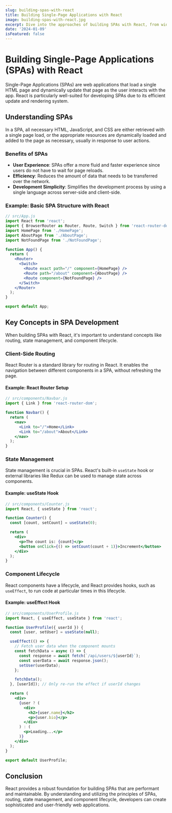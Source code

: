 ```yaml
---
slug: building-spas-with-react
title: Building Single-Page Applications with React
image: building-spas-with-react.jpg
excerpt: Dive into the approaches of building SPAs with React, from widget-based to full-page management.
date: '2024-01-09'
isFeatured: false
---
```


# Building Single-Page Applications (SPAs) with React

Single-Page Applications (SPAs) are web applications that load a single HTML page and dynamically update that page as the user interacts with the app. React is particularly well-suited for developing SPAs due to its efficient update and rendering system.

## Understanding SPAs

In a SPA, all necessary HTML, JavaScript, and CSS are either retrieved with a single page load, or the appropriate resources are dynamically loaded and added to the page as necessary, usually in response to user actions.

### Benefits of SPAs

- **User Experience**: SPAs offer a more fluid and faster experience since users do not have to wait for page reloads.
- **Efficiency**: Reduces the amount of data that needs to be transferred over the network.
- **Development Simplicity**: Simplifies the development process by using a single language across server-side and client-side.

### Example: Basic SPA Structure with React

```jsx
// src/App.js
import React from 'react';
import { BrowserRouter as Router, Route, Switch } from 'react-router-dom';
import HomePage from './HomePage';
import AboutPage from './AboutPage';
import NotFoundPage from './NotFoundPage';

function App() {
  return (
    <Router>
      <Switch>
        <Route exact path="/" component={HomePage} />
        <Route path="/about" component={AboutPage} />
        <Route component={NotFoundPage} />
      </Switch>
    </Router>
  );
}

export default App;
```

## Key Concepts in SPA Development

When building SPAs with React, it's important to understand concepts like routing, state management, and component lifecycle.

### Client-Side Routing

React Router is a standard library for routing in React. It enables the navigation between different components in a SPA, without refreshing the page.

#### Example: React Router Setup

```jsx
// src/components/Navbar.js
import { Link } from 'react-router-dom';

function Navbar() {
  return (
    <nav>
      <Link to="/">Home</Link>
      <Link to="/about">About</Link>
    </nav>
  );
}
```

### State Management

State management is crucial in SPAs. React's built-in `useState` hook or external libraries like Redux can be used to manage state across components.

#### Example: useState Hook

```jsx
// src/components/Counter.js
import React, { useState } from 'react';

function Counter() {
  const [count, setCount] = useState(0);

  return (
    <div>
      <p>The count is: {count}</p>
      <button onClick={() => setCount(count + 1)}>Increment</button>
    </div>
  );
}
```

### Component Lifecycle

React components have a lifecycle, and React provides hooks, such as `useEffect`, to run code at particular times in this lifecycle.

#### Example: useEffect Hook

```jsx
// src/components/UserProfile.js
import React, { useEffect, useState } from 'react';

function UserProfile({ userId }) {
  const [user, setUser] = useState(null);

  useEffect(() => {
    // Fetch user data when the component mounts
    const fetchData = async () => {
      const response = await fetch(`/api/users/${userId}`);
      const userData = await response.json();
      setUser(userData);
    };

    fetchData();
  }, [userId]); // Only re-run the effect if userId changes

  return (
    <div>
      {user ? (
        <div>
          <h2>{user.name}</h2>
          <p>{user.bio}</p>
        </div>
      ) : (
        <p>Loading...</p>
      )}
    </div>
  );
}

export default UserProfile;
```

## Conclusion

React provides a robust foundation for building SPAs that are performant and maintainable. By understanding and utilizing the principles of SPAs, routing, state management, and component lifecycle, developers can create sophisticated and user-friendly web applications.
